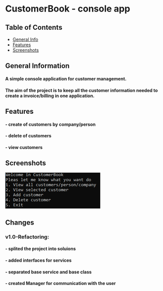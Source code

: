 # CustomerBook - console app

## Table of Contents
* [General Info](#general-information)
* [Features](#features)
* [Screenshots](#screenshots)

## General Information

#### A simple console application for customer management.
#### The aim of the project is to keep all the customer information needed to create a invoice/billing in one application.

## Features

#### - create of customers by company/person
#### - delete of customers
#### - view customers

## Screenshots
![Main menu screen](./ss/screen1.png)

## Changes
### v1.0-Refactoring:
#### - splited the project into soluions
#### - added interfaces for services
#### - separated base service and base class
#### - created Manager for communication with the user